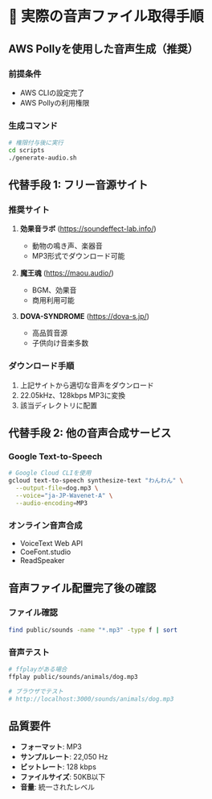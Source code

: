 # 🎵 実際の音声ファイル取得手順

## AWS Pollyを使用した音声生成（推奨）

### 前提条件
- AWS CLIの設定完了
- AWS Pollyの利用権限

### 生成コマンド
```bash
# 権限付与後に実行
cd scripts
./generate-audio.sh
```

## 代替手段 1: フリー音源サイト

### 推奨サイト
1. **効果音ラボ** (https://soundeffect-lab.info/)
   - 動物の鳴き声、楽器音
   - MP3形式でダウンロード可能

2. **魔王魂** (https://maou.audio/)
   - BGM、効果音
   - 商用利用可能

3. **DOVA-SYNDROME** (https://dova-s.jp/)
   - 高品質音源
   - 子供向け音楽多数

### ダウンロード手順
1. 上記サイトから適切な音声をダウンロード
2. 22.05kHz、128kbps MP3に変換
3. 該当ディレクトリに配置

## 代替手段 2: 他の音声合成サービス

### Google Text-to-Speech
```bash
# Google Cloud CLIを使用
gcloud text-to-speech synthesize-text "わんわん" \
  --output-file=dog.mp3 \
  --voice="ja-JP-Wavenet-A" \
  --audio-encoding=MP3
```

### オンライン音声合成
- VoiceText Web API
- CoeFont.studio
- ReadSpeaker

## 音声ファイル配置完了後の確認

### ファイル確認
```bash
find public/sounds -name "*.mp3" -type f | sort
```

### 音声テスト
```bash
# ffplayがある場合
ffplay public/sounds/animals/dog.mp3

# ブラウザでテスト
# http://localhost:3000/sounds/animals/dog.mp3
```

## 品質要件

- **フォーマット**: MP3
- **サンプルレート**: 22,050 Hz
- **ビットレート**: 128 kbps
- **ファイルサイズ**: 50KB以下
- **音量**: 統一されたレベル
